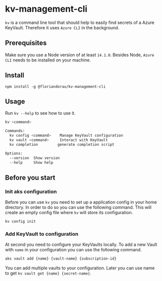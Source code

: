 # kv-management-cli

`kv` is a command line tool that should help to easily find secrets of a Azure KeyVault. Therefore it uses `Azure CLI` in the background.

## Prerequisites

Make sure you use a Node version of at least `14.1.0`. Besides Node, `Azure CLI` needs to be installed on your machine.

## Install

`npm install -g @floriandorau/kv-management-cli`

## Usage

Run `kv --help` to see how to use it.

```bash
kv <command>

Commands:
  kv config <command>    Manage KeyVault configuration    
  kv vault <command>     Interact with KeyVault
  kv completion         generate completion script

Options:
  --version  Show version
  --help     Show help
```

## Before you start

### Init aks configuration

Before you can use `kv` you need to set up a application config in your home directory. In order to do so you can use the following command. This will create an empty config file where `kv` will store its configuration.

```bash
kv config init
```

### Add KeyVault to configuration

At second you need to configure your KeyVaults locally. To add a new Vault with `name` in your configuration you can use the following command.

```bash
aks vault add {name} {vault-name} {subscription-id}
```

You can add multiple vaults to your configuration. Later you can use name to get `kv vault get {name} {secret-name}`.
